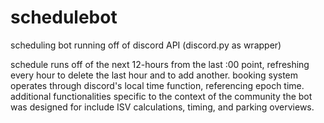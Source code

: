 # schedulebot
scheduling bot running off of discord API (discord.py as wrapper)

schedule runs off of the next 12-hours from the last :00 point, refreshing every hour to delete the last hour and to add another. booking system operates through discord's local time function, referencing epoch time. additional functionalities specific to the context of the community the bot was designed for include ISV calculations, timing, and parking overviews. 

